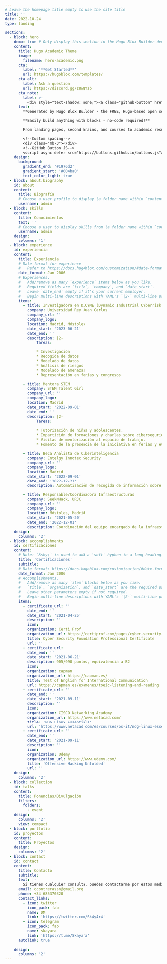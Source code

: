 ```yaml
---
# Leave the homepage title empty to use the site title
title: ''
date: 2022-10-24
type: landing

sections:
  - block: hero
    demo: true # Only display this section in the Hugo Blox Builder demo site
    content:
      title: Hugo Academic Theme
      image:
        filename: hero-academic.png
      cta:
        label: '**Get Started**'
        url: https://hugoblox.com/templates/
      cta_alt:
        label: Ask a question
        url: https://discord.gg/z8wNYzb
      cta_note:
        label: >-
          <div style="text-shadow: none;"><a class="github-button" href="https://github.com/HugoBlox/hugo-blox-builder" data-icon="octicon-star" data-size="large" data-show-count="true" aria-label="Star">Star Hugo Blox Builder</a></div><div style="text-shadow: none;"><a class="github-button" href="https://github.com/HugoBlox/theme-academic-cv" data-icon="octicon-star" data-size="large" data-show-count="true" aria-label="Star">Star the Academic template</a></div>
      text: |-
        **Generated by Hugo Blox Builder - the FREE, Hugo-based open source website builder trusted by 500,000+ sites.**

        **Easily build anything with blocks - no-code required!**

        From landing pages, second brains, and courses to academic resumés, conferences, and tech blogs.

        <!--Custom spacing-->
        <div class="mb-3"></div>
        <!--GitHub Button JS-->
        <script async defer src="https://buttons.github.io/buttons.js"></script>
    design:
      background:
        gradient_end: '#1976d2'
        gradient_start: '#004ba0'
        text_color_light: true
  - block: about.biography
    id: about
    content:
      title: Biografía
      # Choose a user profile to display (a folder name within `content/authors/`)
      username: admin
  - block: skills
    content:
      title: Conocimientos
      text: ''
      # Choose a user to display skills from (a folder name within `content/authors/`)
      username: admin
    design:
      columns: '1'
  - block: experience
    id: experiencia
    content:
      title: Experiencia
      # Date format for experience
      #   Refer to https://docs.hugoblox.com/customization/#date-format
      date_format: Jan 2006
      # Experiences.
      #   Add/remove as many `experience` items below as you like.
      #   Required fields are `title`, `company`, and `date_start`.
      #   Leave `date_end` empty if it's your current employer.
      #   Begin multi-line descriptions with YAML's `|2-` multi-line prefix.
      items:
        - title: Investigadora en DICYME (Dynamic Industrial CYberrisk Modelling based on Evidence)
          company: Universidad Rey Juan Carlos
          company_url: ''
          company_logo: 
          location: Madrid, Móstoles
          date_start: '2023-06-21'
          date_end: ''
          description: |2-
              Tareas:

              * Investigación
              * Recogida de datos
              * Modelado de datos
              * Análisis de riesgos
              * Modelado de amenazas
              * Representación en ferias y congresos

        - title: Mentora STEM
          company: STEM Talent Girl
          company_url: ''
          company_logo: 
          location: Madrid
          date_start: '2022-09-01'
          date_end: ''
          description: |2-
              Tareas:
              
              * Tutorización de niñas y adolescentes.
              * Impartición de formaciones y charlas sobre ciberseguridad.
              * Visitas de mentorización al espacio de trabajo.
              * Fomento de la presencia de la iniciativa en ferias y eventos.

        - title: Beca Analista de Ciberinteligencia
          company: Entelgy Innotec Security
          company_url: ''
          company_logo: 
          location: Madrid
          date_start: '2022-09-01'
          date_end: '2022-12-21'
          description: Automatización de recogida de información sobre ciberamenazas, análisis e interpretación de la misma.

        - title: Responsable/Coordinadora Infraestructuras
          company: SeekNHack, URJC
          company_url: ''
          company_logo: 
          location: Móstoles, Madrid
          date_start: '2021-05-20'
          date_end: '2022-12-01'
          description: Coordinación del equipo encargado de la infraestructura de soporte a la asociación.
    design:
      columns: '2'
  - block: accomplishments
    id: certificaciones
    content:
      # Note: `&shy;` is used to add a 'soft' hyphen in a long heading.
      title: 'Certificaciones'
      subtitle:
      # Date format: https://docs.hugoblox.com/customization/#date-format
      date_format: Jan 2006
      # Accomplishments.
      #   Add/remove as many `item` blocks below as you like.
      #   `title`, `organization`, and `date_start` are the required parameters.
      #   Leave other parameters empty if not required.
      #   Begin multi-line descriptions with YAML's `|2-` multi-line prefix.
      items:
        - certificate_url: ''
          date_end: ''
          date_start: '2021-04-25'
          description: ''
          icon:
          organization: Certi Prof
          organization_url: https://certiprof.com/pages/cyber-security-foundation-csfpc
          title: Cyber Security Foundation Professional Certificate
          url: ''
        - certificate_url:
          date_end: ''
          date_start: '2021-06-21'
          description: 905/990 puntos, equivalencia a B2
          icon: 
          organization: capman
          organization_url: https://capman.es/
          title: Test of English for International Communication
          url: https://capman.es/examenes/toeic-listening-and-reading
        - certificate_url: ''
          date_end: ''
          date_start: '2021-09-11'
          description: ''
          icon: 
          organization: CISCO Networking Academy
          organization_url: https://www.netacad.com/
          title: 'NDG Linux Essentials'
          url: 'https://www.netacad.com/es/courses/os-it/ndg-linux-essentials'
        - certificate_url: ''
          date_end: ''
          date_start: '2021-09-11'
          description: ''
          icon: 
          organization: Udemy
          organization_url: https://www.udemy.com/
          title: 'Offensive Hacking Unfolded'
          url: ''
    design:
      columns: '2'
  - block: collection
    id: talks
    content:
      title: Ponencias/Divulgación
      filters:
        folders:
          - event
    design:
      columns: '2'
      view: compact
  - block: portfolio
    id: proyectos
    content:
      title: Proyectos
    design:
      columns: '2'
  - block: contact
    id: contact
    content:
      title: Contacto
      subtitle:
      text: |-
        Si tienes cualquier consulta, puedes contactarme por estos medios.
      email: ccontrerassn@gmail.org
      phone: +34 685370320
      contact_links:
        - icon: twitter
          icon_pack: fab
          name: DM 
          link: 'https://twitter.com/Sk4y4r4'
        - icon: telegram
          icon_pack: fab
          name: skayara
          link: 'https://t.me/Skayara'
      autolink: true
      
    design:
      columns: '2'
---
```

